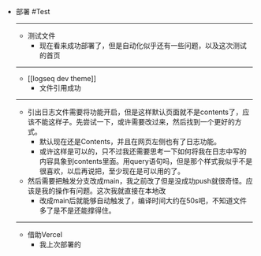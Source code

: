 - 部署 #Test
	- ---
	- 测试文件
		- 现在看来成功部署了，但是自动化似乎还有一些问题，以及这次测试的首页
	- ---
	- [[logseq dev theme]]
		- 文件引用成功
	- ---
	- 引出日志文件需要将功能开启，但是这样默认页面就不是contents了，应该不能这样子。先尝试一下，或许需要改过来，然后找到一个更好的方式。
		- 默认现在还是Contents，并且在网页左侧也有了日志功能。
		- 或许这样是可以的，只不过我还需要思考一下如何将我在日志中写的内容具象到contents里面。用query语句吗，但是那个样式我似乎不是很喜欢，以后再说把，至少现在是可以用的了。
	- 然后需要把触发分支改成main，我之前改了但是没成功push就很奇怪。应该是我的操作有问题。这次我就直接在本地改
		- 改成main后就能够自动触发了，编译时间大约在50s吧，不知道文件多了是不是还能撑得住。
	- ---
	- 借助Vercel
		- 我上次部署的
